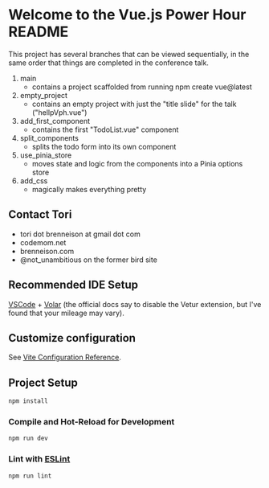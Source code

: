 # Welcome to the Vue.js Power Hour README

This project has several branches that can be viewed sequentially, in the same order that things are completed in the conference talk.

1. main
    - contains a project scaffolded from running npm create vue@latest
2. empty_project
    - contains an empty project with just the "title slide" for the talk ("hellpVph.vue")  
3. add_first_component
    - contains the first "TodoList.vue" component
4. split_components
    - splits the todo form into its own component
5. use_pinia_store
    - moves state and logic from the components into a Pinia options store
6. add_css 
    - magically makes everything pretty 


## Contact Tori 
- tori dot brenneison at gmail dot com 
- codemom.net
- brenneison.com
- @not_unambitious on the former bird site


## Recommended IDE Setup

[VSCode](https://code.visualstudio.com/) + [Volar](https://marketplace.visualstudio.com/items?itemName=Vue.volar) (the official docs say to disable the Vetur extension, but I've found that your mileage may vary).

## Customize configuration

See [Vite Configuration Reference](https://vitejs.dev/config/).

## Project Setup

```sh
npm install
```

### Compile and Hot-Reload for Development

```sh
npm run dev
```

### Lint with [ESLint](https://eslint.org/)

```sh
npm run lint
```
